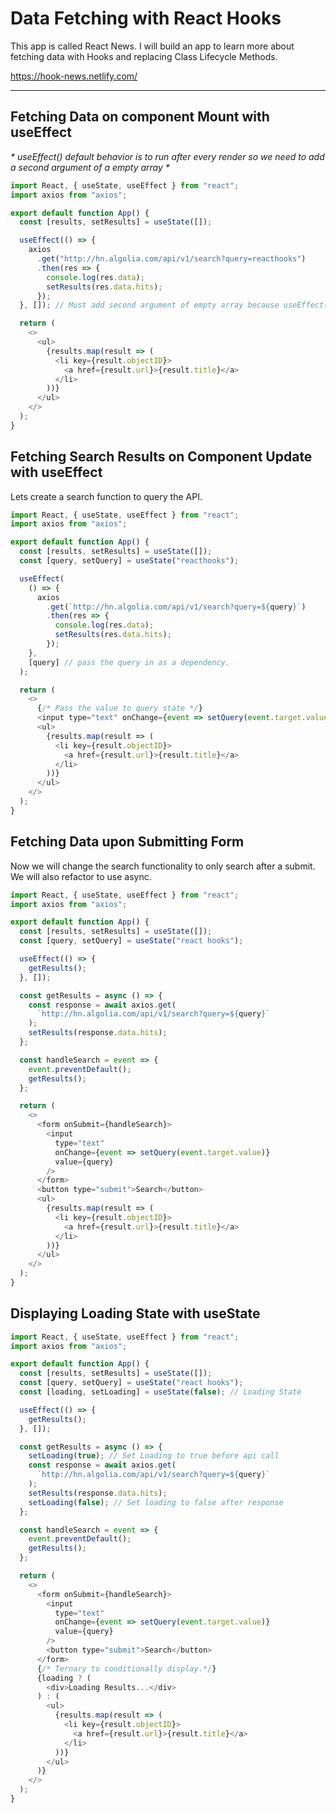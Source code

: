 # Data Fetching with React Hooks

This app is called React News. I will build an app to learn more about fetching data with Hooks and replacing Class Lifecycle Methods.

https://hook-news.netlify.com/

---

## Fetching Data on component Mount with useEffect

_* useEffect() default behavior is to run after every render so we need to add a second argument of a empty array *_

```javascript
import React, { useState, useEffect } from "react";
import axios from "axios";

export default function App() {
  const [results, setResults] = useState([]);

  useEffect(() => {
    axios
      .get("http://hn.algolia.com/api/v1/search?query=reacthooks")
      .then(res => {
        console.log(res.data);
        setResults(res.data.hits);
      });
  }, []); // Must add second argument of empty array because useEffect() default behavior.

  return (
    <>
      <ul>
        {results.map(result => (
          <li key={result.objectID}>
            <a href={result.url}>{result.title}</a>
          </li>
        ))}
      </ul>
    </>
  );
}
```

## Fetching Search Results on Component Update with useEffect

Lets create a search function to query the API.

```javascript
import React, { useState, useEffect } from "react";
import axios from "axios";

export default function App() {
  const [results, setResults] = useState([]);
  const [query, setQuery] = useState("reacthooks");

  useEffect(
    () => {
      axios
        .get(`http://hn.algolia.com/api/v1/search?query=${query}`)
        .then(res => {
          console.log(res.data);
          setResults(res.data.hits);
        });
    },
    [query] // pass the query in as a dependency.
  );

  return (
    <>
      {/* Pass the value to query state */}
      <input type="text" onChange={event => setQuery(event.target.value)} />
      <ul>
        {results.map(result => (
          <li key={result.objectID}>
            <a href={result.url}>{result.title}</a>
          </li>
        ))}
      </ul>
    </>
  );
}
```

## Fetching Data upon Submitting Form

Now we will change the search functionality to only search after a submit. We will also refactor to use async.

```javascript
import React, { useState, useEffect } from "react";
import axios from "axios";

export default function App() {
  const [results, setResults] = useState([]);
  const [query, setQuery] = useState("react hooks");

  useEffect(() => {
    getResults();
  }, []);

  const getResults = async () => {
    const response = await axios.get(
      `http://hn.algolia.com/api/v1/search?query=${query}`
    );
    setResults(response.data.hits);
  };

  const handleSearch = event => {
    event.preventDefault();
    getResults();
  };

  return (
    <>
      <form onSubmit={handleSearch}>
        <input
          type="text"
          onChange={event => setQuery(event.target.value)}
          value={query}
        />
      </form>
      <button type="submit">Search</button>
      <ul>
        {results.map(result => (
          <li key={result.objectID}>
            <a href={result.url}>{result.title}</a>
          </li>
        ))}
      </ul>
    </>
  );
}
```

## Displaying Loading State with useState

```javascript
import React, { useState, useEffect } from "react";
import axios from "axios";

export default function App() {
  const [results, setResults] = useState([]);
  const [query, setQuery] = useState("react hooks");
  const [loading, setLoading] = useState(false); // Loading State

  useEffect(() => {
    getResults();
  }, []);

  const getResults = async () => {
    setLoading(true); // Set Loading to true before api call
    const response = await axios.get(
      `http://hn.algolia.com/api/v1/search?query=${query}`
    );
    setResults(response.data.hits);
    setLoading(false); // Set loading to false after response
  };

  const handleSearch = event => {
    event.preventDefault();
    getResults();
  };

  return (
    <>
      <form onSubmit={handleSearch}>
        <input
          type="text"
          onChange={event => setQuery(event.target.value)}
          value={query}
        />
        <button type="submit">Search</button>
      </form>
      {/* Ternary to conditionally display.*/}
      {loading ? (
        <div>Loading Results...</div>
      ) : (
        <ul>
          {results.map(result => (
            <li key={result.objectID}>
              <a href={result.url}>{result.title}</a>
            </li>
          ))}
        </ul>
      )}
    </>
  );
}
```
